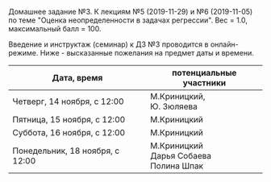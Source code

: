 Домашнее задание №3. К лекциям №5 (2019-11-29) и №6 (2019-11-05) по теме "Оценка неопределенности в задачах регрессии". Вес = 1.0, максимальный балл = 100.



Введение и инструктаж (семинар) к ДЗ №3 проводится в онлайн-режиме. Ниже - высказанные пожелания на предмет даты и времени.



| Дата, время                     | потенциальные участники                         |
| ------------------------------- | ----------------------------------------------- |
| Четверг, 14 ноября, с 12:00     | М.Криницкий, <br />Ю. Зюляева                   |
| Пятница, 15 ноября, с 12:00     | М.Криницкий                                     |
| Суббота, 16 ноября, с 12:00     | М.Криницкий                                     |
| Понедельник, 18 ноября, с 12:00 | М.Криницкий<br />Дарья Собаева<br />Полина Шпак |

